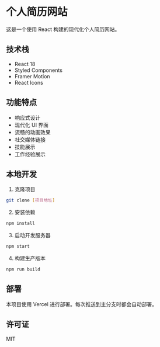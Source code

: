 # 个人简历网站

这是一个使用 React 构建的现代化个人简历网站。

## 技术栈

- React 18
- Styled Components
- Framer Motion
- React Icons

## 功能特点

- 响应式设计
- 现代化 UI 界面
- 流畅的动画效果
- 社交媒体链接
- 技能展示
- 工作经验展示

## 本地开发

1. 克隆项目
```bash
git clone [项目地址]
```

2. 安装依赖
```bash
npm install
```

3. 启动开发服务器
```bash
npm start
```

4. 构建生产版本
```bash
npm run build
```

## 部署

本项目使用 Vercel 进行部署。每次推送到主分支时都会自动部署。

## 许可证

MIT 